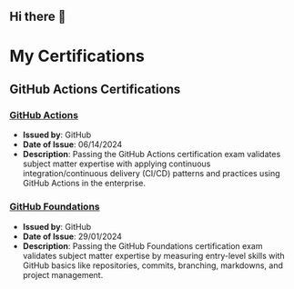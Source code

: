 ## Hi there 👋

# My Certifications

## GitHub Actions Certifications

### [GitHub Actions]([link-to-your-certification](https://www.credly.com/badges/6b0b7b70-b42f-433f-ab25-1ae41eea6fcb/public_url))
- **Issued by**: GitHub
- **Date of Issue**: 06/14/2024
- **Description**: Passing the GitHub Actions certification exam validates subject matter expertise with applying continuous integration/continuous delivery (CI/CD) patterns and practices using GitHub Actions in the enterprise.

### [GitHub Foundations]([link-to-your-certification](https://www.credly.com/badges/6f44dc9f-f344-477d-82fe-9e39729d0a07/public_url))
- **Issued by**: GitHub
- **Date of Issue**: 29/01/2024
- **Description**: Passing the GitHub Foundations certification exam validates subject matter expertise by measuring entry-level skills with GitHub basics like repositories, commits, branching, markdowns, and project management.
